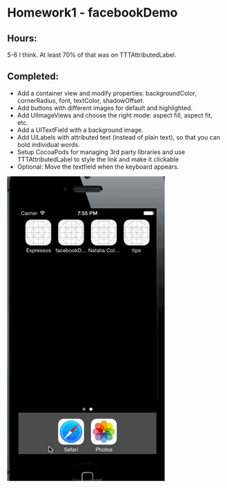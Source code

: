 # Homework1 - facebookDemo

## Hours:
5-6 I think. At least 70% of that was on TTTAttributedLabel.

## Completed:
  * Add a container view and modify properties: backgroundColor, cornerRadius, font, textColor, shadowOffset.
  * Add buttons with different images for default and highlighted.
  * Add UIImageViews and choose the right mode: aspect fill, aspect fit, etc.
  * Add a UITextField with a background image.
  * Add UILabels with attributed text (instead of plain text), so that you can bold individual words.
  * Setup CocoaPods for managing 3rd party libraries and use TTTAttributedLabel to style the link and make it clickable
  * Optional: Move the textfield when the keyboard appears.



![animated gif](https://raw.githubusercontent.com/chocobo/Homework1/master/facebookDemo.gif)

